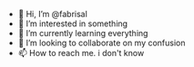 - 👋 Hi, I’m @fabrisal
- 👀 I’m interested in something
- 🌱 I’m currently learning everything
- 💞️ I’m looking to collaborate on my confusion
- 📫 How to reach me. i don't know

<!---
fabrisal/fabrisal is a ✨ special ✨ repository because its `README.md` (this file) appears on your GitHub profile.
You can click the Preview link to take a look at your changes.
--->
